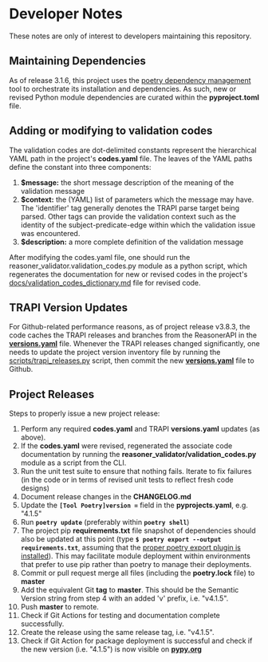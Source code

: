 # Developer Notes

These notes are only of interest to developers maintaining this repository.

## Maintaining Dependencies

As of release 3.1.6, this project uses the [poetry dependency management](https://python-poetry.org) tool to orchestrate its installation and dependencies. As such, new or revised Python module dependencies are curated within the **pyproject.toml** file.

## Adding or modifying to validation codes

The validation codes are dot-delimited constants represent the hierarchical YAML path in the project's **codes.yaml** file.  The leaves of the YAML paths define the constant into three components:

1. **$message:** the short message description of the meaning of the validation message
2. **$context:** the (YAML) list of parameters which the message may have. The 'identifier' tag generally denotes the TRAPI parse target being parsed. Other tags can provide the validation context such as the identity of the subject-predicate-edge within which the validation issue was encountered.
3. **$description:** a more complete definition of the validation message

After modifying the codes.yaml file, one should run the reasoner_validator.validation_codes.py module as a python script, which regenerates the documentation for new or revised codes in the project's [docs/validation_codes_dictionary.md](docs/validation_codes_dictionary.md) file for revised code.

## TRAPI Version Updates

For Github-related performance reasons, as of project release v3.8.3, the code caches the TRAPI releases and branches from the ReasonerAPI in the **[versions.yaml](reasoner_validator/versions.yaml)** file.  Whenever the TRAPI releases changed significantly, one needs to update the project version inventory file by running the [scripts/trapi_releases.py](scripts/trapi_releases.py) script, then commit the new **[versions.yaml](reasoner_validator/versions.yaml)** file to Github.

## Project Releases

Steps to properly issue a new project release:

1. Perform any required **codes.yaml** and TRAPI **versions.yaml** updates (as above). 
2. If the **codes.yaml** were revised, regenerated the associate code documentation by running the **reasoner_validator/validation_codes.py** module as a script from the CLI.
3. Run the unit test suite to ensure that nothing fails. Iterate to fix failures (in the code or in terms of revised unit tests to reflect fresh code designs)
4. Document release changes in the **CHANGELOG.md**
5. Update the **`[Tool Poetry]version =`** field in the **pyprojects.yaml**, e.g. "4.1.5"
6. Run **`poetry update`** (preferably within  **`poetry shell`**)
7. The project pip **requirements.txt** file snapshot of dependencies should also be updated at this point (type **`$ poetry export --output requirements.txt`**, assuming that the [proper poetry export plugin is installed](https://python-poetry.org/docs/pre-commit-hooks#poetry-export)). This may facilitate module deployment within environments that prefer to use pip rather than poetry to manage their deployments. 
8. Commit or pull request merge all files (including the **poetry.lock** file) to **master**
9. Add the equivalent Git **tag** to **master**. This should be the Semantic Version string from step 4 with an added 'v' prefix, i.e. "v4.1.5". 
10. Push **master** to remote.
11. Check if Git Actions for testing and documentation complete successfully.
12. Create the release using the same release tag, i.e. "v4.1.5". 
13. Check if Git Action for package deployment is successful and check if the new version (i.e. "4.1.5") is now visible on **[pypy.org](https://pypi.org/search/?q=reasoner-validator)**
